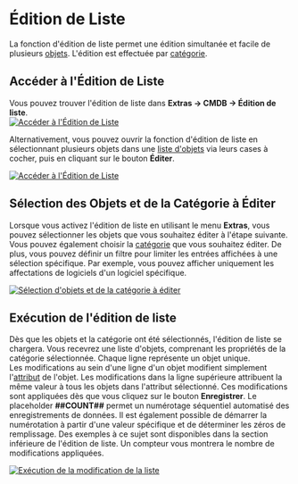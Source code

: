 # Édition de Liste

La fonction d'édition de liste permet une édition simultanée et facile de plusieurs [objets](../glossary.md). L'édition est effectuée par [catégorie](../glossary.md).

Accéder à l'Édition de Liste
-----------------------

Vous pouvez trouver l'édition de liste dans **Extras → CMDB → Édition de liste**.  
[![Accéder à l'Édition de Liste](../assets/images/en/efficient-documentation/list-editing/1-le.png)](../assets/images/en/efficient-documentation/list-editing/1-le.png)

Alternativement, vous pouvez ouvrir la fonction d'édition de liste en sélectionnant plusieurs objets dans une [liste d'objets](../basics/object-list/index.md) via leurs cases à cocher, puis en cliquant sur le bouton **Éditer**.

[![Accéder à l'Édition de Liste](../assets/images/en/efficient-documentation/list-editing/2-le.gif)](../assets/images/en/efficient-documentation/list-editing/2-le.gif)

Sélection des Objets et de la Catégorie à Éditer
--------------------------------------------------

Lorsque vous activez l'édition de liste en utilisant le menu **Extras**, vous pouvez sélectionner les objets que vous souhaitez éditer à l'étape suivante. Vous pouvez également choisir la [catégorie](../glossary.md) que vous souhaitez éditer. De plus, vous pouvez définir un filtre pour limiter les entrées affichées à une sélection spécifique. Par exemple, vous pouvez afficher uniquement les affectations de logiciels d'un logiciel spécifique.

[![Sélection d'objets et de la catégorie à éditer](../assets/images/en/efficient-documentation/list-editing/3-le.gif)](../assets/images/en/efficient-documentation/list-editing/3-le.gif)

Exécution de l'édition de liste
-------------------------------

Dès que les objets et la catégorie ont été sélectionnés, l'édition de liste se chargera. Vous recevrez une liste d'objets, comprenant les propriétés de la catégorie sélectionnée. Chaque ligne représente un objet unique.  
Les modifications au sein d'une ligne d'un objet modifient simplement l'[attribut](../glossary.md) de l'objet. Les modifications dans la ligne supérieure attribuent la même valeur à tous les objets dans l'attribut sélectionné. Ces modifications sont appliquées dès que vous cliquez sur le bouton **Enregistrer**. Le placeholder **##COUNT##** permet un numérotage séquentiel automatisé des enregistrements de données. Il est également possible de démarrer la numérotation à partir d'une valeur spécifique et de déterminer les zéros de remplissage. Des exemples à ce sujet sont disponibles dans la section inférieure de l'édition de liste. Un compteur vous montrera le nombre de modifications appliquées.

[![Exécution de la modification de la liste](../assets/images/en/efficient-documentation/list-editing/4-le.gif)](../assets/images/en/efficient-documentation/list-editing/4-le.gif)
